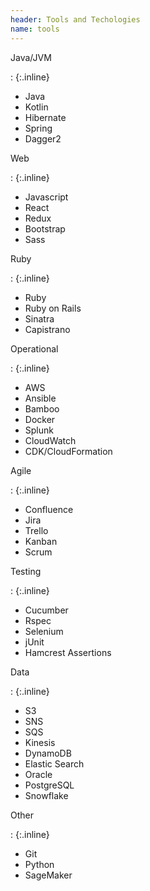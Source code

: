 ```yaml
---
header: Tools and Techologies
name: tools
---
```

Java/JVM

: {:.inline}
*   Java
*   Kotlin
*   Hibernate
*   Spring
*   Dagger2


Web

: {:.inline}
*   Javascript
*   React
*   Redux
*   Bootstrap
*   Sass

Ruby

: {:.inline}
*   Ruby
*   Ruby on Rails
*   Sinatra
*   Capistrano

Operational

: {:.inline}
*   AWS
*   Ansible
*   Bamboo
*   Docker
*   Splunk
*   CloudWatch
*   CDK/CloudFormation

Agile

: {:.inline}
*   Confluence
*   Jira
*   Trello
*   Kanban
*   Scrum

Testing

: {:.inline}
*   Cucumber
*   Rspec
*   Selenium
*   jUnit
*   Hamcrest Assertions

Data

: {:.inline}
*   S3
*   SNS
*   SQS
*   Kinesis
*   DynamoDB
*   Elastic Search
*   Oracle
*   PostgreSQL
*   Snowflake

Other

: {:.inline}
*   Git
*   Python
*   SageMaker
